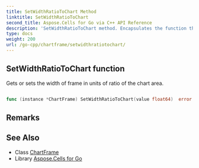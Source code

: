 ```yaml
---
title: SetWidthRatioToChart Method 
linktitle: SetWidthRatioToChart
second_title: Aspose.Cells for Go via C++ API Reference
description: 'SetWidthRatioToChart method. Encapsulates the function that represents setwidthratiotochart in Go.'
type: docs
weight: 200
url: /go-cpp/chartframe/setwidthratiotochart/
---
```


## SetWidthRatioToChart function

Gets or sets the width of frame in units of ratio of the chart area.

```go

func (instance *ChartFrame) SetWidthRatioToChart(value float64)  error

```

## Remarks


## See Also

* Class [ChartFrame](../)
* Library [Aspose.Cells for Go](../../)
